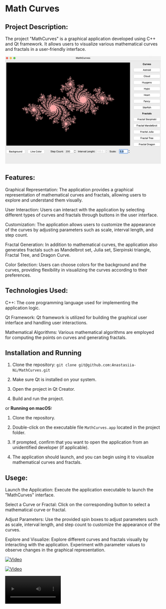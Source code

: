 # Math Curves
## Project Description:

The project "MathCurves" is a graphical application developed using C++ and Qt framework. It allows users to visualize various mathematical curves and fractals in a user-friendly interface.


<img src="https://github.com/Anastasiia-Ni/MathCurves/blob/main/assets/img.png" width="800">

## Features:

Graphical Representation: The application provides a graphical representation of mathematical curves and fractals, allowing users to explore and understand them visually.

User Interaction: Users can interact with the application by selecting different types of curves and fractals through buttons in the user interface.

Customization: The application allows users to customize the appearance of the curves by adjusting parameters such as scale, interval length, and step count.

Fractal Generation: In addition to mathematical curves, the application also generates fractals such as Mandelbrot set, Julia set, Sierpinski triangle, Fractal Tree, and Dragon Curve.

Color Selection: Users can choose colors for the background and the curves, providing flexibility in visualizing the curves according to their preferences.

## Technologies Used:

C++: The core programming language used for implementing the application logic.

Qt Framework: Qt framework is utilized for building the graphical user interface and handling user interactions.

Mathematical Algorithms: Various mathematical algorithms are employed for computing the points on curves and generating fractals.

## Installation and Running


1. Clone the repository:
``` git clone git@github.com:Anastasiia-Ni/MathCurves.git ```

2. Make sure Qt is installed on your system.
4. Open the project in Qt Creator.
5. Build and run the project.
   
or
   **Running on macOS:**
1. Clone the repository.
   
2. Double-click on the executable file `MathCurves.app` located in the project folder.
   
3. If prompted, confirm that you want to open the application from an unidentified developer (if applicable).
   
4. The application should launch, and you can begin using it to visualize mathematical curves and fractals.
   

## Usege:

Launch the Application: Execute the application executable to launch the "MathCurves" interface.

Select a Curve or Fractal: Click on the corresponding button to select a mathematical curve or fractal.

Adjust Parameters: Use the provided spin boxes to adjust parameters such as scale, interval length, and step count to customize the appearance of the curves.

Explore and Visualize: Explore different curves and fractals visually by interacting with the application. Experiment with parameter values to observe changes in the graphical representation.

[![Video]()](https://vimeo.com/918951676?activityReferer=1)

[![Video]()](https://player.vimeo.com/video/918951676?badge=0&amp;autopause=0&amp;player_id=0&amp;app_id=58479)


<video src="https://vimeo.com/918951676?activityReferer=1" width=180/>

![Project video](https://vimeo.com/918951676?activityReferer=1)

<video src="https://player.vimeo.com/video/918951676?badge=0&amp;autopause=0&amp;player_id=0&amp;app_id=58479" width=180/>

![Project video](https://player.vimeo.com/video/918951676?badge=0&amp;autopause=0&amp;player_id=0&amp;app_id=58479)

https://player.vimeo.com/video/918951676?badge=0&amp;autopause=0&amp;player_id=0&amp;app_id=58479

https://vimeo.com/918951676?activityReferer=1
